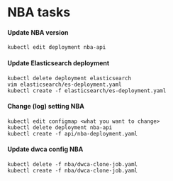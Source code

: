 # NBA tasks

#### Update NBA version
```shell
kubectl edit deployment nba-api
```

#### Update Elasticsearch deployment
```shell
kubectl delete deployment elasticsearch
vim elasticsearch/es-deployment.yaml
kubectl create -f elasticsearch/es-deployment.yaml
```

#### Change (log) setting NBA
```shell
kubectl edit configmap <what you want to change>
kubectl delete deployment nba-api
kubectl create -f api/nba-deployment.yaml
```

#### Update dwca config NBA
```shell
kubectl delete -f nba/dwca-clone-job.yaml
kubectl create -f nba/dwca-clone-job.yaml
```

